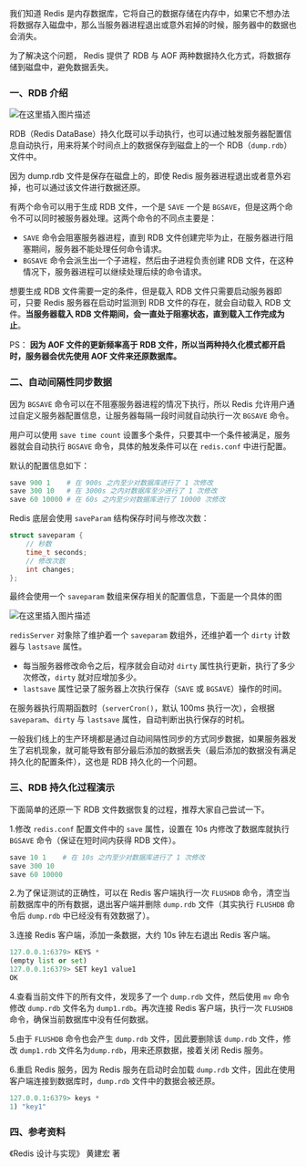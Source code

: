 
我们知道 Redis 是内存数据库，它将自己的数据存储在内存中，如果它不想办法将数据存入磁盘中，那么当服务器进程退出或意外宕掉的时候，服务器中的数据也会消失。

为了解决这个问题， Redis 提供了 RDB 与 AOF 两种数据持久化方式，将数据存储到磁盘中，避免数据丢失。

### 一、RDB 介绍

![在这里插入图片描述](https://img-blog.csdnimg.cn/20181208215419587.png)

RDB（Redis DataBase）持久化既可以手动执行，也可以通过触发服务器配置信息自动执行，用来将某个时间点上的数据保存到磁盘上的一个 RDB（`dump.rdb`） 文件中。

因为 dump.rdb 文件是保存在磁盘上的，即使 Redis 服务器进程退出或者意外宕掉，也可以通过该文件进行数据还原。

有两个命令可以用于生成 RDB 文件，一个是 `SAVE` 一个是 `BGSAVE`，但是这两个命令不可以同时被服务器处理。这两个命令的不同点主要是：

 - `SAVE` 命令会阻塞服务器进程，直到 RDB 文件创建完毕为止，在服务器进行阻塞期间，服务器不能处理任何命令请求。
 - `BGSAVE` 命令会派生出一个子进程，然后由子进程负责创建 RDB 文件，在这种情况下，服务器进程可以继续处理后续的命令请求。
 
想要生成 RDB 文件需要一定的条件，但是载入 RDB 文件只需要启动服务器即可，只要 Redis 服务器在启动时监测到 RDB 文件的存在，就会自动载入 RDB 文件。**当服务器载入 RDB 文件期间，会一直处于阻塞状态，直到载入工作完成为止**。

PS：
**因为 AOF 文件的更新频率高于 RDB 文件，所以当两种持久化模式都开启时，服务器会优先使用 AOF 文件来还原数据库。**

### 二、自动间隔性同步数据

因为 `BGSAVE` 命令可以在不阻塞服务器进程的情况下执行，所以 Redis 允许用户通过自定义服务器配置信息，让服务器每隔一段时间就自动执行一次 `BGSAVE` 命令。

用户可以使用 `save time count`   设置多个条件，只要其中一个条件被满足，服务器就会自动执行 `BGSAVE` 命令，具体的触发条件可以在 `redis.conf` 中进行配置。

默认的配置信息如下：
```python
save 900 1    # 在 900s 之内至少对数据库进行了 1 次修改
save 300 10   # 在 3000s 之内对数据库至少进行了 1 次修改
save 60 10000 # 在 60s 之内至少对数据库进行了 10000 次修改
```

Redis 底层会使用 `saveParam` 结构保存时间与修改次数：

```c
struct saveparam {
    // 秒数
    time_t seconds;
    // 修改次数
    int changes;
};
```
最终会使用一个 `saveparam` 数组来保存相关的配置信息，下面是一个具体的图

![在这里插入图片描述](https://img-blog.csdnimg.cn/20181208215328117.png)

`redisServer` 对象除了维护着一个 `saveparam` 数组外，还维护着一个 `dirty` 计数器与 `lastsave` 属性。

 - 每当服务器修改命令之后，程序就会自动对 `dirty` 属性执行更新，执行了多少次修改，`dirty` 就对应增加多少。
 - `lastsave` 属性记录了服务器上次执行保存（`SAVE` 或 `BGSAVE`）操作的时间。
 
在服务器执行周期函数时（`serverCron()`，默认 100ms 执行一次），会根据 `saveparam`、`dirty` 与 `lastsave` 属性，自动判断出执行保存的时机。

一般我们线上的生产环境都是通过自动间隔性同步的方式同步数据，如果服务器发生了宕机现象，就可能导致有部分最后添加的数据丢失（最后添加的数据没有满足持久化的配置条件），这也是 RDB 持久化的一个问题。

### 三、RDB 持久化过程演示 

下面简单的还原一下 RDB 文件数据恢复的过程，推荐大家自己尝试一下。

1.修改 `redis.conf` 配置文件中的 `save` 属性，设置在 10s 内修改了数据库就执行 `BGSAVE` 命令（保证在短时间内获得 RDB 文件）。

```python
save 10 1    # 在 10s 之内至少对数据库进行了 1 次修改
save 300 10   
save 60 10000 
```

2.为了保证测试的正确性，可以在 Redis 客户端执行一次 `FLUSHDB` 命令，清空当前数据库中的所有数据，退出客户端并删除 `dump.rdb` 文件（其实执行 `FLUSHDB` 命令后 `dump.rdb` 中已经没有有效数据了）。

3.连接 Redis 客户端，添加一条数据，大约 10s 钟左右退出 Redis 客户端。
```python
127.0.0.1:6379> KEYS *
(empty list or set)
127.0.0.1:6379> SET key1 value1
OK
```

4.查看当前文件下的所有文件，发现多了一个 `dump.rdb` 文件，然后使用 `mv` 命令修改 `dump.rdb` 文件名为 `dump1.rdb`。再次连接 Redis 客户端，执行一次 `FLUSHDB` 命令，确保当前数据库中没有任何数据。

5.由于 `FLUSHDB` 命令也会产生 `dump.rdb` 文件，因此要删除该 `dump.rdb` 文件，修改 `dump1.rdb` 文件名为`dump.rdb`，用来还原数据，接着关闭 Redis 服务。

6.重启 Redis 服务，因为 Redis 服务在启动时会加载 `dump.rdb` 文件，因此在使用客户端连接到数据库时，`dump.rdb` 文件中的数据会被还原。

```python
127.0.0.1:6379> keys *
1) "key1"
```

### 四、参考资料
《Redis 设计与实现》 黄建宏 著